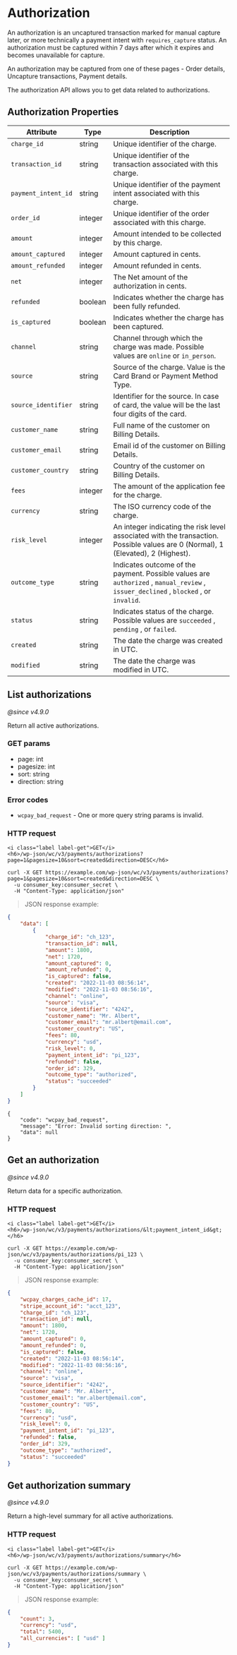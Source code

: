 # Authorization

An authorization is an uncaptured transaction marked for manual capture later, or more technically a payment intent with `requires_capture` status. An authorization must be captured within 7 days after which it expires and becomes unavailable for capture.

An authorization may be captured from one of these pages - Order details, Uncapture transactions, Payment details.

The authorization API allows you to get data related to authorizations.

## Authorization Properties

| Attribute | Type | Description |
| --------- | ------ | --------------- |
| `charge_id` | string | Unique identifier of the charge. |
| `transaction_id` | string | Unique identifier of the transaction associated with this charge. |
| `payment_intent_id` | string | Unique identifier of the payment intent associated with this charge. |
| `order_id` | integer | Unique identifier of the order associated with this charge. |
| `amount` | integer | Amount intended to be collected by this charge. |
| `amount_captured` | integer | Amount captured in cents. |
| `amount_refunded` | integer | Amount refunded in cents. |
| `net` | integer  | The Net amount of the authorization in cents. |
| `refunded` | boolean | Indicates whether the charge has been fully refunded. |
| `is_captured` | boolean | Indicates whether the charge has been captured. |
| `channel` | string | Channel through which the charge was made. Possible values are `online` or `in_person`. |
| `source` | string | Source of the charge. Value is the Card Brand or Payment Method Type. |
| `source_identifier` | string | Identifier for the source. In case of card, the value will be the last four digits of the card. |
| `customer_name` | string | Full name of the customer on Billing Details. |
| `customer_email` | string | Email id of the customer on Billing Details. |
| `customer_country` | string | Country of the customer on Billing Details. |
| `fees` | integer | The amount of the application fee for the charge. |
| `currency` | string | The ISO currency code of the charge. |
| `risk_level` | integer | An integer indicating the risk level associated with the transaction. Possible values are 0 (Normal), 1 (Elevated), 2 (Highest). |
| `outcome_type` | string | Indicates outcome of the payment. Possible values are `authorized` , `manual_review` , `issuer_declined` , `blocked` , or `invalid`. |
| `status` | string | Indicates status of the charge. Possible values are `succeeded` , `pending` , or `failed`. |
| `created` | string | The date the charge was created in UTC. |
| `modified` | string | The date the charge was modified in UTC. |

## List authorizations

_@since v4.9.0_

Return all active authorizations.

### GET params

*   page: int
*   pagesize: int
*   sort: string
*   direction: string

### Error codes

*   `wcpay_bad_request` - One or more query string params is invalid.

### HTTP request

<div class="api-endpoint">
  <div class="endpoint-data">

    <i class="label label-get">GET</i>
    <h6>/wp-json/wc/v3/payments/authorizations?page=1&pagesize=10&sort=created&direction=DESC</h6>

  </div>
</div>

```shell
curl -X GET https://example.com/wp-json/wc/v3/payments/authorizations?page=1&pagesize=10&sort=created&direction=DESC \
  -u consumer_key:consumer_secret \
  -H "Content-Type: application/json"
```

> JSON response example:

```json
{
	"data": [
		{
			"charge_id": "ch_123",
			"transaction_id": null,
			"amount": 1800,
			"net": 1720,
			"amount_captured": 0,
			"amount_refunded": 0,
			"is_captured": false,
			"created": "2022-11-03 08:56:14",
			"modified": "2022-11-03 08:56:16",
			"channel": "online",
			"source": "visa",
			"source_identifier": "4242",
			"customer_name": "Mr. Albert",
			"customer_email": "mr.albert@email.com",
			"customer_country": "US",
			"fees": 80,
			"currency": "usd",
			"risk_level": 0,
			"payment_intent_id": "pi_123",
			"refunded": false,
			"order_id": 329,
			"outcome_type": "authorized",
			"status": "succeeded"
		}
	]
}
```

```Error json
{
	"code": "wcpay_bad_request",
	"message": "Error: Invalid sorting direction: ",
	"data": null
}
```

## Get an authorization

_@since v4.9.0_

Return data for a specific authorization.

### HTTP request

<div class="api-endpoint">
  <div class="endpoint-data">

    <i class="label label-get">GET</i>
    <h6>/wp-json/wc/v3/payments/authorizations/&lt;payment_intent_id&gt;</h6>

  </div>
</div>

```shell
curl -X GET https://example.com/wp-json/wc/v3/payments/authorizations/pi_123 \
  -u consumer_key:consumer_secret \
  -H "Content-Type: application/json"
```

> JSON response example:

```json
{
	"wcpay_charges_cache_id": 17,
	"stripe_account_id": "acct_123",
	"charge_id": "ch_123",
	"transaction_id": null,
	"amount": 1800,
	"net": 1720,
	"amount_captured": 0,
	"amount_refunded": 0,
	"is_captured": false,
	"created": "2022-11-03 08:56:14",
	"modified": "2022-11-03 08:56:16",
	"channel": "online",
	"source": "visa",
	"source_identifier": "4242",
	"customer_name": "Mr. Albert",
	"customer_email": "mr.albert@email.com",
	"customer_country": "US",
	"fees": 80,
	"currency": "usd",
	"risk_level": 0,
	"payment_intent_id": "pi_123",
	"refunded": false,
	"order_id": 329,
	"outcome_type": "authorized",
	"status": "succeeded"
}
```

## Get authorization summary

_@since v4.9.0_

Return a high-level summary for all active authorizations.

### HTTP request

<div class="api-endpoint">
  <div class="endpoint-data">

    <i class="label label-get">GET</i>
    <h6>/wp-json/wc/v3/payments/authorizations/summary</h6>

  </div>
</div>

```shell
curl -X GET https://example.com/wp-json/wc/v3/payments/authorizations/summary \
  -u consumer_key:consumer_secret \
  -H "Content-Type: application/json"
```

> JSON response example:

```json
{
	"count": 3,
	"currency": "usd",
	"total": 5400,
	"all_currencies": [ "usd" ]
}
```
